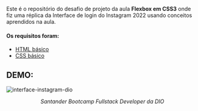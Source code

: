 Este é o repositório do desafio de projeto da aula **Flexbox em CSS3** onde fiz uma réplica da Interface de login do Instagram 2022 usando conceitos aprendidos na aula.

#### Os requisitos foram:

* [HTML básico](https://www.w3schools.com/html/)
* [CSS básico](https://developer.mozilla.org/pt-BR/docs/Web/CSS)

## DEMO:
![interface-instagram-dio](https://user-images.githubusercontent.com/47782228/177631474-e7961d6f-38b1-43c0-83a2-d665c6ba5324.png)

*<p align=center>Santander Bootcamp Fullstack Developer da DIO</p>*
